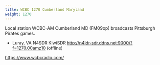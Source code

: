 ```yaml
---
title: WCBC 1270 Cumberland Maryland
weight: 1270
---
```

Local station WCBC-AM Cumberland MD (FM09op) broadcasts Pittsburgh Pirates
games.

* Luray, VA N4SDR KiwiSDR http://n4ldr-sdr.ddns.net:9000/?f=1270.00amz10 (offline)

https://www.wcbcradio.com/

